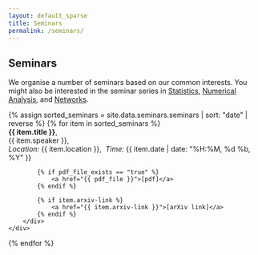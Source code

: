 ```yaml
---
layout: default_sparse
title: Seminars
permalink: /seminars/
---
```


## Seminars

We organise a number of seminars based on our common interests. You might also be interested in the seminar series in [Statistics](https:\\people.bath.ac.uk\kmph20\seminars.html), [Numerical Analysis](http:\\people.bath.ac.uk\sg968\NAseminars\naseminar.html), and [Networks](href="https:\\people.bath.ac.uk\ma3tcr\cncb_calendar.html).

<div class="container">
{% assign sorted_seminars = site.data.seminars.seminars | sort: "date" | reverse %}
{% for item in sorted_seminars %}
	<div class="row align-items-center shadow-sm p-1 mb-3 bg-light rounded border border-light">
		<div class="col-xs-12">
			<b>{{ item.title }}</b>, <br class="d-none d-lg-block" />
			{{ item.speaker }}, <br class="d-xs-block d-lg-block" />
			<i>Location:</i> {{ item.location }},&nbsp;&nbsp;<i>Time:</i> {{ item.date | date: "%H:%M, %d %b, %Y" }}<br />

			{% if pdf_file_exists == "true" %}
				<a href="{{ pdf_file }}">[pdf]</a> 
			{% endif %}

			{% if item.arxiv-link %}
				<a href="{{ item.arxiv-link }}">[arXiv link]</a> 
			{% endif %}
		</div>
	</div>
{% endfor %}
</div>
